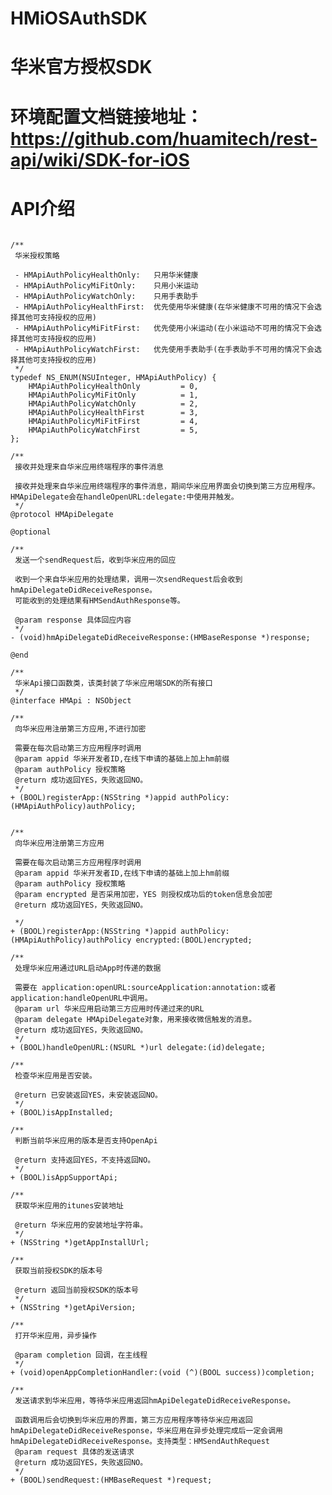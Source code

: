 # HMiOSAuthSDK
# 华米官方授权SDK
# 环境配置文档链接地址：https://github.com/huamitech/rest-api/wiki/SDK-for-iOS
# API介绍
<pre><code>
/**
 华米授权策略

 - HMApiAuthPolicyHealthOnly:   只用华米健康
 - HMApiAuthPolicyMiFitOnly:    只用小米运动
 - HMApiAuthPolicyWatchOnly:    只用手表助手
 - HMApiAuthPolicyHealthFirst:  优先使用华米健康(在华米健康不可用的情况下会选择其他可支持授权的应用)
 - HMApiAuthPolicyMiFitFirst:   优先使用小米运动(在小米运动不可用的情况下会选择其他可支持授权的应用)
 - HMApiAuthPolicyWatchFirst:   优先使用手表助手(在手表助手不可用的情况下会选择其他可支持授权的应用)
 */
typedef NS_ENUM(NSUInteger, HMApiAuthPolicy) {
    HMApiAuthPolicyHealthOnly         = 0,
    HMApiAuthPolicyMiFitOnly          = 1,
    HMApiAuthPolicyWatchOnly          = 2,
    HMApiAuthPolicyHealthFirst        = 3,
    HMApiAuthPolicyMiFitFirst         = 4,
    HMApiAuthPolicyWatchFirst         = 5,
};

/**
 接收并处理来自华米应用终端程序的事件消息
 
 接收并处理来自华米应用终端程序的事件消息，期间华米应用界面会切换到第三方应用程序。HMApiDelegate会在handleOpenURL:delegate:中使用并触发。
 */
@protocol HMApiDelegate <NSObject>

@optional

/**
 发送一个sendRequest后，收到华米应用的回应
 
 收到一个来自华米应用的处理结果，调用一次sendRequest后会收到hmApiDelegateDidReceiveResponse。
 可能收到的处理结果有HMSendAuthResponse等。

 @param response 具体回应内容
 */
- (void)hmApiDelegateDidReceiveResponse:(HMBaseResponse *)response;

@end

/**
 华米Api接口函数类，该类封装了华米应用端SDK的所有接口
 */
@interface HMApi : NSObject

/**
 向华米应用注册第三方应用,不进行加密
 
 需要在每次启动第三方应用程序时调用
 @param appid 华米开发者ID,在线下申请的基础上加上hm前缀
 @param authPolicy 授权策略
 @return 成功返回YES，失败返回NO。
 */
+ (BOOL)registerApp:(NSString *)appid authPolicy:(HMApiAuthPolicy)authPolicy;


/**
 向华米应用注册第三方应用
 
 需要在每次启动第三方应用程序时调用
 @param appid 华米开发者ID,在线下申请的基础上加上hm前缀
 @param authPolicy 授权策略
 @param encrypted 是否采用加密，YES 则授权成功后的token信息会加密
 @return 成功返回YES，失败返回NO。
 
 */
+ (BOOL)registerApp:(NSString *)appid authPolicy:(HMApiAuthPolicy)authPolicy encrypted:(BOOL)encrypted;

/**
 处理华米应用通过URL启动App时传递的数据
 
 需要在 application:openURL:sourceApplication:annotation:或者application:handleOpenURL中调用。
 @param url 华米应用启动第三方应用时传递过来的URL
 @param delegate HMApiDelegate对象，用来接收微信触发的消息。
 @return 成功返回YES，失败返回NO。
 */
+ (BOOL)handleOpenURL:(NSURL *)url delegate:(id<HMApiDelegate>)delegate;

/**
 检查华米应用是否安装。

 @return 已安装返回YES，未安装返回NO。
 */
+ (BOOL)isAppInstalled;

/**
 判断当前华米应用的版本是否支持OpenApi

 @return 支持返回YES，不支持返回NO。
 */
+ (BOOL)isAppSupportApi;

/**
 获取华米应用的itunes安装地址

 @return 华米应用的安装地址字符串。
 */
+ (NSString *)getAppInstallUrl;

/**
 获取当前授权SDK的版本号

 @return 返回当前授权SDK的版本号
 */
+ (NSString *)getApiVersion;

/**
 打开华米应用，异步操作

 @param completion 回调，在主线程
 */
+ (void)openAppCompletionHandler:(void (^)(BOOL success))completion;

/**
 发送请求到华米应用，等待华米应用返回hmApiDelegateDidReceiveResponse。

 函数调用后会切换到华米应用的界面，第三方应用程序等待华米应用返回hmApiDelegateDidReceiveResponse，华米应用在异步处理完成后一定会调用hmApiDelegateDidReceiveResponse。支持类型：HMSendAuthRequest
 @param request 具体的发送请求
 @return 成功返回YES，失败返回NO。
 */
+ (BOOL)sendRequest:(HMBaseRequest *)request;
</code></pre>
